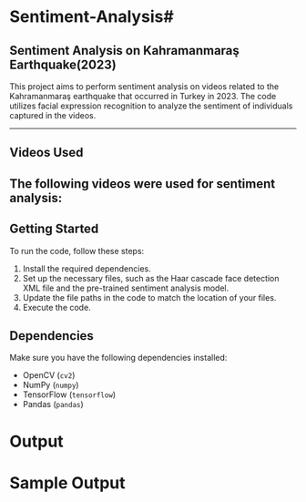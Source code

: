 # Sentiment-Analysis#

## Sentiment Analysis on Kahramanmaraş Earthquake(2023)
This project aims to perform sentiment analysis on videos related to the Kahramanmaraş earthquake that occurred in Turkey in 2023. The code utilizes facial expression recognition to analyze the sentiment of individuals captured in the videos.

******
## Videos Used
The following videos were used for sentiment analysis:
- 

## Getting Started

To run the code, follow these steps:

1. Install the required dependencies.
2. Set up the necessary files, such as the Haar cascade face detection XML file and the pre-trained sentiment analysis model.
3. Update the file paths in the code to match the location of your files.
4. Execute the code.

## Dependencies

Make sure you have the following dependencies installed:

- OpenCV (`cv2`)
- NumPy (`numpy`)
- TensorFlow (`tensorflow`)
- Pandas (`pandas`)

# Output


# Sample Output